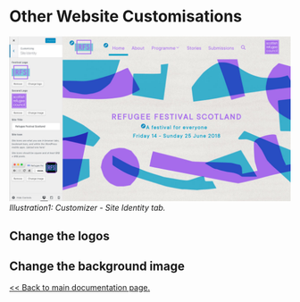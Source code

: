 # Other Website Customisations

![Customizer - Site Identity tab](assets/customizer-site-identity.jpg)
*Illustration1: Customizer - Site Identity tab.*

## Change the logos

## Change the background image



[<< Back to main documentation page.](README.MD)
